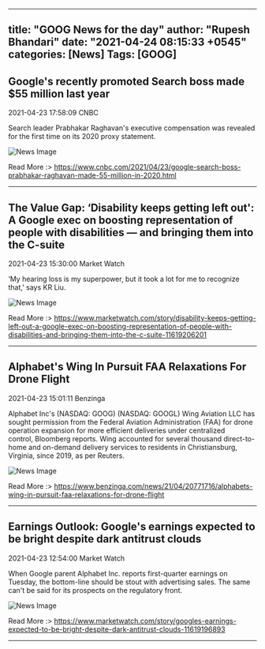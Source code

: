 
---
title: "GOOG News for the day"
author: "Rupesh Bhandari"
date: "2021-04-24 08:15:33 +0545"
categories: [News]
Tags: [GOOG]
---

## Google's recently promoted Search boss made $55 million last year

2021-04-23 17:58:09 CNBC

Search leader Prabhakar Raghavan's executive compensation was revealed for the first time on its 2020 proxy statement.

![News Image](https://cdn.snapi.dev/images/v1/q/u/105110883-gettyimages-634860748-782985.jpg)

Read More :> <https://www.cnbc.com/2021/04/23/google-search-boss-prabhakar-raghavan-made-55-million-in-2020.html>

---
        
## The Value Gap: ‘Disability keeps getting left out': A Google exec on boosting representation of people with disabilities — and bringing them into the C-suite

2021-04-23 15:30:00 Market Watch

‘My hearing loss is my superpower, but it took a lot for me to recognize that,' says KR Liu.

![News Image](https://cdn.snapi.dev/images/v1/v/w/im-328197width620size14382022471910112-782784.jpg)

Read More :> <https://www.marketwatch.com/story/disability-keeps-getting-left-out-a-google-exec-on-boosting-representation-of-people-with-disabilities-and-bringing-them-into-the-c-suite-11619206201>

---
        
## Alphabet's Wing In Pursuit FAA Relaxations For Drone Flight

2021-04-23 15:01:11 Benzinga

Alphabet Inc's (NASDAQ: GOOG) (NASDAQ: GOOGL) Wing Aviation LLC has sought permission from the Federal Aviation Administration (FAA) for drone operation expansion for more efficient deliveries under centralized control, Bloomberg reports. Wing accounted for several thousand direct-to-home and on-demand delivery services to residents in Christiansburg, Virginia, since 2019, as per Reuters.

![News Image](https://cdn.snapi.dev/images/v1/b/u/google-457x274-705879-782758.jpg)

Read More :> <https://www.benzinga.com/news/21/04/20771716/alphabets-wing-in-pursuit-faa-relaxations-for-drone-flight>

---
        
## Earnings Outlook: Google's earnings expected to be bright despite dark antitrust clouds

2021-04-23 12:54:00 Market Watch

When Google parent Alphabet Inc. reports first-quarter earnings on Tuesday, the bottom-line should be stout with advertising sales. The same can't be said for its prospects on the regulatory front.

![News Image](https://cdn.snapi.dev/images/v1/m/h/im-323085width620size15005861664712778-782569.jpg)

Read More :> <https://www.marketwatch.com/story/googles-earnings-expected-to-be-bright-despite-dark-antitrust-clouds-11619196893>

---
        